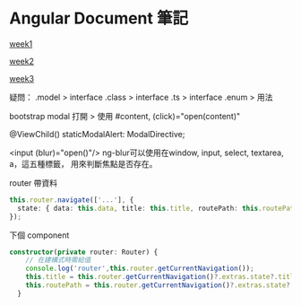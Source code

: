 # Angular Document 筆記

[week1](week1.md)

[week2](week2.md)

[week3](week3.md)

疑問：
.model > interface
.class > interface
.ts > interface
.enum > 用法

bootstrap modal 打開 > 使用  #content, (click)="open(content)"

@ViewChild() staticModalAlert: ModalDirective;

<input (blur)="open()"/> 
ng-blur可以使用在window, input, select, textarea, a，這五種標籤，
用來判斷焦點是否存在。

router 帶資料

```ts
this.router.navigate(['...'], {
  state: { data: this.data, title: this.title, routePath: this.routePath }
});

```

下個 component

```ts
constructor(private router: Router) {
    // 在建構式時需給值
    console.log('router',this.router.getCurrentNavigation());
    this.title = this.router.getCurrentNavigation()?.extras.state?.title
    this.routePath = this.router.getCurrentNavigation()?.extras.state?.routePath
  }
```
